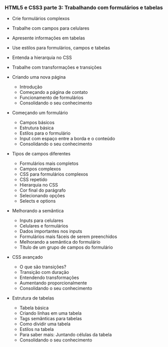 ### HTML5 e CSS3 parte 3: Trabalhando com formulários e tabelas

- Crie formulários complexos
- Trabalhe com campos para celulares
- Apresente informações em tabelas
- Use estilos para formulários, campos e tabelas
- Entenda a hierarquia no CSS
- Trabalhe com transformações e transições

- Criando uma nova página
  - Introdução
  - Começando a página de contato
  - Funcionamento de formulários
  - Consolidando o seu conhecimento

- Começando um formulário
  - Campos básicos
  - Estrutura básica
  - Estilos para o formulário
  - Input com espaço entre a borda e o conteúdo
  - Consolidando o seu conhecimento

- Tipos de campos diferentes
  - Formulários mais completos
  - Campos complexos
  - CSS para formulários complexos
  - CSS repetido
  - Hierarquia no CSS
  - Cor final do parágrafo
  - Selecionando opções
  - Selects e options

- Melhorando a semântica
  - Inputs para celulares
  - Celulares e formulários
  - Dados importantes nos inputs
  - Formulários mais fáceis de serem preenchidos
  - Melhorando a semântica do formulário
  - Título de um grupo de campos do formulário

- CSS avançado
  - O que são transições?
  - Transição com duração
  - Entendendo transformações
  - Aumentando proporcionalmente
  - Consolidando o seu conhecimento

- Estrutura de tabelas
  - Tabela básica
  - Criando linhas em uma tabela
  - Tags semânticas para tabelas
  - Como dividir uma tabela
  - Estilos na tabela
  - Para saber mais: Juntando células da tabela
  - Consolidando o seu conhecimento
